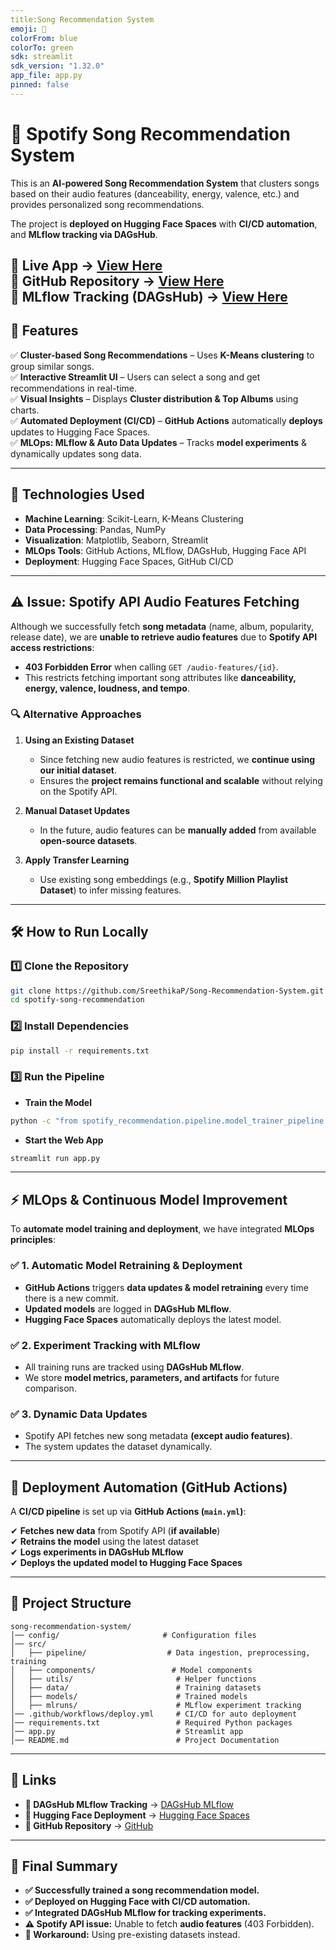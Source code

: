 ```yaml
---
title:Song Recommendation System
emoji: 🎵
colorFrom: blue
colorTo: green
sdk: streamlit
sdk_version: "1.32.0"
app_file: app.py
pinned: false
---
```



# 🎵 **Spotify Song Recommendation System**

This is an **AI-powered Song Recommendation System** that clusters songs based on their audio features (danceability, energy, valence, etc.) and provides personalized song recommendations.

The project is **deployed on Hugging Face Spaces** with **CI/CD automation**, and **MLflow tracking via DAGsHub**.

🔗 **Live App** → [View Here](https://huggingface.co/spaces/SreethikaP/spotify-song-recommendation)  
🔗 **GitHub Repository** → [View Here](https://github.com/SreethikaP/Song-Recommendation-System)  
🔗 **MLflow Tracking (DAGsHub)** → [View Here](https://dagshub.com/SreethikaP/Song-Recommendation-System.mlflow)
---

## 🚀 **Features**
✅ **Cluster-based Song Recommendations** – Uses **K-Means clustering** to group similar songs.  
✅ **Interactive Streamlit UI** – Users can select a song and get recommendations in real-time.  
✅ **Visual Insights** – Displays **Cluster distribution & Top Albums** using charts.  
✅ **Automated Deployment (CI/CD)** – **GitHub Actions** automatically **deploys** updates to Hugging Face Spaces.  
✅ **MLOps: MLflow & Auto Data Updates** – Tracks **model experiments** & dynamically updates song data.

---

## 🔧 **Technologies Used**
- **Machine Learning**: Scikit-Learn, K-Means Clustering
- **Data Processing**: Pandas, NumPy
- **Visualization**: Matplotlib, Seaborn, Streamlit
- **MLOps Tools**: GitHub Actions, MLflow, DAGsHub, Hugging Face API
- **Deployment**: Hugging Face Spaces, GitHub CI/CD

---

## **⚠️ Issue: Spotify API Audio Features Fetching**
Although we successfully fetch **song metadata** (name, album, popularity, release date), we are **unable to retrieve audio features** due to **Spotify API access restrictions**:
- **403 Forbidden Error** when calling `GET /audio-features/{id}`.
- This restricts fetching important song attributes like **danceability, energy, valence, loudness, and tempo**.

### 🔍 **Alternative Approaches**
1. **Using an Existing Dataset**  
   - Since fetching new audio features is restricted, we **continue using our initial dataset**.
   - Ensures the **project remains functional and scalable** without relying on the Spotify API.

2. **Manual Dataset Updates**  
   - In the future, audio features can be **manually added** from available **open-source datasets**.

3. **Apply Transfer Learning**  
   - Use existing song embeddings (e.g., **Spotify Million Playlist Dataset**) to infer missing features.

---

## 🛠️ **How to Run Locally**
### 1️⃣ **Clone the Repository**
```bash
git clone https://github.com/SreethikaP/Song-Recommendation-System.git
cd spotify-song-recommendation
```

### 2️⃣ **Install Dependencies**
```bash
pip install -r requirements.txt
```

### 3️⃣ **Run the Pipeline**
- **Train the Model**
```bash
python -c "from spotify_recommendation.pipeline.model_trainer_pipeline import ModelTrainerPipeline; ModelTrainerPipeline().initiate_model_training()"
```
- **Start the Web App**
```bash
streamlit run app.py
```

---

## ⚡ **MLOps & Continuous Model Improvement**
To **automate model training and deployment**, we have integrated **MLOps principles**:

### ✅ **1. Automatic Model Retraining & Deployment**
- **GitHub Actions** triggers **data updates & model retraining** every time there is a new commit.
- **Updated models** are logged in **DAGsHub MLflow**.
- **Hugging Face Spaces** automatically deploys the latest model.

### ✅ **2. Experiment Tracking with MLflow**
- All training runs are tracked using **DAGsHub MLflow**.
- We store **model metrics, parameters, and artifacts** for future comparison.

### ✅ **3. Dynamic Data Updates**
- Spotify API fetches new song metadata **(except audio features)**.
- The system updates the dataset dynamically.

---

## 📝 **Deployment Automation (GitHub Actions)**
A **CI/CD pipeline** is set up via **GitHub Actions (`main.yml`)**:

✔ **Fetches new data** from Spotify API (**if available**)  
✔ **Retrains the model** using the latest dataset  
✔ **Logs experiments in DAGsHub MLflow**  
✔ **Deploys the updated model to Hugging Face Spaces**  

---


## 📂 Project Structure
```
song-recommendation-system/
│── config/                       # Configuration files
│── src/
│   ├── pipeline/                  # Data ingestion, preprocessing, training
│   ├── components/                 # Model components
│   ├── utils/                       # Helper functions
│   ├── data/                        # Training datasets
│   ├── models/                      # Trained models
│   ├── mlruns/                      # MLflow experiment tracking
│── .github/workflows/deploy.yml     # CI/CD for auto deployment
│── requirements.txt                 # Required Python packages
│── app.py                           # Streamlit app
│── README.md                        # Project Documentation
```
---

## 🔗 **Links**
- **🔗 DAGsHub MLflow Tracking** → [DAGsHub MLflow](https://dagshub.com/SreethikaP/Song-Recommendation-System.mlflow)  
- **🚀 Hugging Face Deployment** → [Hugging Face Spaces](https://huggingface.co/spaces/SreethikaP/spotify-song-recommendation)  
- **📂 GitHub Repository** → [GitHub](https://github.com/SreethikaP/Song-Recommendation-System) 

---

## 🎤 **Final Summary**
- **✅ Successfully trained a song recommendation model.**
- **✅ Deployed on Hugging Face with CI/CD automation.**
- **✅ Integrated DAGsHub MLflow for tracking experiments.**
- **⚠️ Spotify API issue:** Unable to fetch **audio features** (403 Forbidden).  
- **📌 Workaround:** Using pre-existing datasets instead.








